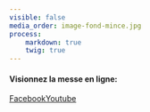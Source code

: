 ```yaml
---
visible: false
media_order: image-fond-mince.jpg
process:
    markdown: true
    twig: true
---
```


<h4>Visionnez la messe en ligne:</h4><a class="btn-md button button-primary button-winona" href="https://www.facebook.com/eglisestjeanbaptiste/">Facebook</a><a class="btn-md button button-secondary button-winona" href="https://www.youtube.com/channel/UCqYWKM2c6vV1EInnQ-X-hjQ">Youtube</a>
